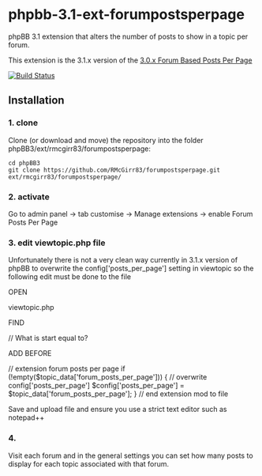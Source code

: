 phpbb-3.1-ext-forumpostsperpage
=========================

phpBB 3.1 extension that alters the number of posts to show in a topic per forum.

This extension is the 3.1.x version of the [3.0.x Forum Based Posts Per Page](https://www.phpbb.com/customise/db/mod/forum_based_posts_per_page/)

[![Build Status](https://travis-ci.org/RMcGirr83/forumpostsperpage.svg)](https://travis-ci.org/RMcGirr83/forumpostsperpage)
## Installation

### 1. clone
Clone (or download and move) the repository into the folder phpBB3/ext/rmcgirr83/forumpostsperpage:

```
cd phpBB3
git clone https://github.com/RMcGirr83/forumpostsperpage.git ext/rmcgirr83/forumpostsperpage/
```

### 2. activate
Go to admin panel -> tab customise -> Manage extensions -> enable Forum Posts Per Page

### 3. edit viewtopic.php file
Unfortunately there is not a very clean way currently in 3.1.x version of phpBB to overwrite the config['posts_per_page'] setting in viewtopic so the following edit must be done to the file

OPEN

viewtopic.php

FIND

// What is start equal to?

ADD BEFORE

// extension forum posts per page
if (!empty($topic_data['forum_posts_per_page']))
{
	// overwrite config['posts_per_page']
	$config['posts_per_page'] = $topic_data['forum_posts_per_page'];
}
// end extension mod to file

Save and upload file and ensure you use a strict text editor such as notepad++

### 4.
Visit each forum and in the general settings you can set how many posts to display for each topic associated with that forum.
